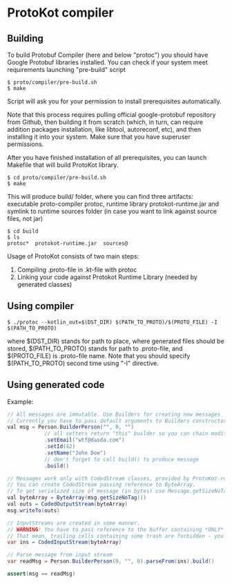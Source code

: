 # ProtoKot compiler

## Building 

To build Protobuf Compiler (here and below "protoc") you should have Google Protobuf libraries installed.
You can check if your system meet requirements launching "pre-build" script

    $ proto/compiler/pre-build.sh
    $ make

Script will ask you for your permission to install prerequisites automatically. 

Note that this process requires pulling official google-protobuf repository from Github, then building it from scratch (which, in turn,
can require addition packages installation, like libtool, autoreconf, etc), and then installing it into your system. Make sure that you 
have superuser permissions.

After you have finished installation of all prerequisites, you can launch Makefile that will build ProtoKot library.

    $ cd proto/compiler/pre-build.sh
    $ make

This will produce build/ folder, where you can find three artifacts: executable proto-compiler protoc, runtime library protokot-runtime.jar
and symlink to runtime sources folder (in case you want to link against source files, not jar)

    $ cd build
    $ ls
    protoc*  protokot-runtime.jar  sources@

Usage of ProtoKot consists of two main steps:
1. Compiling .proto-file in .kt-file with protoc
2. Linking your code against Protokot Runtime Library (needed by generated classes) 

## Using compiler

    $ ./protoc --kotlin_out=$(DST_DIR) $(PATH_TO_PROTO)/$(PROTO_FILE) -I $(PATH_TO_PROTO)

where $(DST_DIR) stands for path to place, where generated files should be stored, $(PATH_TO_PROTO) stands for path to .proto-file, and $(PROTO_FILE) 
is .proto-file name. Note that you should specify $(PATH_TO_PROTO) second time using "-I" directive.


## Using generated code

Example:

```java
// All messages are immutable. Use Builders for creating new messages
// Currently you have to pass default arguments to Builders constructor by yourself. This will be changed in future.
val msg = Person.BuilderPerson("", 0, "")
            // all setters return "this" builder so you can chain modifiers in LINQ-style
            .setEmail("wtf@dasda.com")      
            .setId(42)
            .setName("John Doe")
            // don't forget to call build() to produce message
            .build()                            

// Messages work only with CodedStream classes, provided by ProtoKot-runtime library.
// You can create CodedStream passing reference to ByteArray.
// To get serialized size of message (in bytes) use Message.getSizeNoTag() method
val byteArray = ByteArray(msg.getSizeNoTag())
val outs = CodedOutputStream(byteArray)
msg.writeTo(outs)

// InputStreams are created in some manner.
// WARNING! You have to pass reference to the buffer containing *ONLY* message and *NOTHING* except the message.
// That mean, trailing cells containing some trash are forbidden - you will be getting errors if you try to parse message from such buffer.
var ins = CodedInputStream(byteArray)

// Parse message from input stream
var readMsg = Person.BuilderPerson(0, "", 0).parseFrom(ins).build()

assert(msg == readMsg)
```

